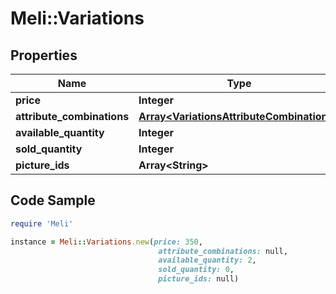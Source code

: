 # Meli::Variations

## Properties

Name | Type | Description | Notes
------------ | ------------- | ------------- | -------------
**price** | **Integer** |  | [optional] 
**attribute_combinations** | [**Array&lt;VariationsAttributeCombinations&gt;**](VariationsAttributeCombinations.md) |  | [optional] 
**available_quantity** | **Integer** |  | [optional] 
**sold_quantity** | **Integer** |  | [optional] 
**picture_ids** | **Array&lt;String&gt;** |  | [optional] 

## Code Sample

```ruby
require 'Meli'

instance = Meli::Variations.new(price: 350,
                                 attribute_combinations: null,
                                 available_quantity: 2,
                                 sold_quantity: 0,
                                 picture_ids: null)
```


